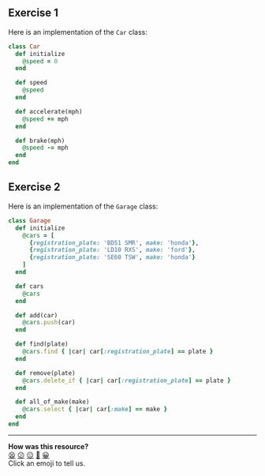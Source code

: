 ## Exercise 1

Here is an implementation of the `Car` class:

```ruby
class Car
  def initialize
    @speed = 0
  end

  def speed
    @speed
  end

  def accelerate(mph)
    @speed += mph
  end

  def brake(mph)
    @speed -= mph
  end
end
```

## Exercise 2

Here is an implementation of the `Garage` class:

```ruby
class Garage
  def initialize
    @cars = [
      {registration_plate: 'BD51 SMR', make: 'honda'},
      {registration_plate: 'LD10 RXS', make: 'ford'},
      {registration_plate: 'SE60 TSW', make: 'honda'}
    ]
  end

  def cars
    @cars
  end

  def add(car)
    @cars.push(car)
  end

  def find(plate)
    @cars.find { |car| car[:registration_plate] == plate }
  end

  def remove(plate)
    @cars.delete_if { |car| car[:registration_plate] == plate }
  end

  def all_of_make(make)
    @cars.select { |car| car[:make] == make }
  end
end
```

<!-- BEGIN GENERATED SECTION DO NOT EDIT -->

---

**How was this resource?**  
[😫](https://airtable.com/shrUJ3t7KLMqVRFKR?prefill_Repository=skills-workshops&prefill_File=ruby-fundamentals/class-syntax/solution-dont-look-until-after-the-workshop-is-over/SOLUTIONS.md&prefill_Sentiment=😫) [😕](https://airtable.com/shrUJ3t7KLMqVRFKR?prefill_Repository=skills-workshops&prefill_File=ruby-fundamentals/class-syntax/solution-dont-look-until-after-the-workshop-is-over/SOLUTIONS.md&prefill_Sentiment=😕) [😐](https://airtable.com/shrUJ3t7KLMqVRFKR?prefill_Repository=skills-workshops&prefill_File=ruby-fundamentals/class-syntax/solution-dont-look-until-after-the-workshop-is-over/SOLUTIONS.md&prefill_Sentiment=😐) [🙂](https://airtable.com/shrUJ3t7KLMqVRFKR?prefill_Repository=skills-workshops&prefill_File=ruby-fundamentals/class-syntax/solution-dont-look-until-after-the-workshop-is-over/SOLUTIONS.md&prefill_Sentiment=🙂) [😀](https://airtable.com/shrUJ3t7KLMqVRFKR?prefill_Repository=skills-workshops&prefill_File=ruby-fundamentals/class-syntax/solution-dont-look-until-after-the-workshop-is-over/SOLUTIONS.md&prefill_Sentiment=😀)  
Click an emoji to tell us.

<!-- END GENERATED SECTION DO NOT EDIT -->
